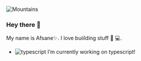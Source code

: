 ![Mountains](https://images.unsplash.com/photo-1560759995-d237fb70a79d?ixid=MXwxMjA3fDB8MHxwaG90by1wYWdlfHx8fGVufDB8fHw%3D&ixlib=rb-1.2.1&auto=format&fit=crop&w=1566&q=80&h=600)

### Hey there 🌱
My name is Afsane✨. I love buiilding stuff :balloon: :computer:.

- ![typescript](https://i.postimg.cc/sgfvdcj6/resized-Image.png)    I’m currently working on typescript! 

<!--
**afsanefda/afsanefda** is a ✨ _special_ ✨ repository because its `README.md` (this file) appears on your GitHub profile.

Here are some ideas to get you started:

- 🔭 I’m currently working on ...
- 🌱 I’m currently learning ...
- 👯 I’m looking to collaborate on ...
- 🤔 I’m looking for help with ...
- 💬 Ask me about ...
- 📫 How to reach me: ...
- 😄 Pronouns: ...
- ⚡ Fun fact: ...
-->
